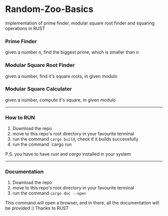 # Random-Zoo-Basics
implementation of prime finder, modular square root finder and squaring operations in RUST


### Prime Finder
given a number n, find the biggest prime, which is smaller than n

### Modular Square Root Finder
given a number, find it's square roots, in given modulo


### Modular Square Calculater
given a number, compute it's square, in given modulo


---------

### How to RUN

1. Download the repo
2. move to this repo's root directory in your favourite terminal
3. run the command `cargo build`, check if it builds successfully
4. run the command `cargo run

P.S. you have to have *rust* and *cargo* installed in your system


------- 

### Documentation

1. Download the repo
2. move to this repo's root directory in your favourite terminal
3. run the command `cargo doc --open`

This command will open a browser, and in there, all the documentation will be provided :) Thanks to RUST

